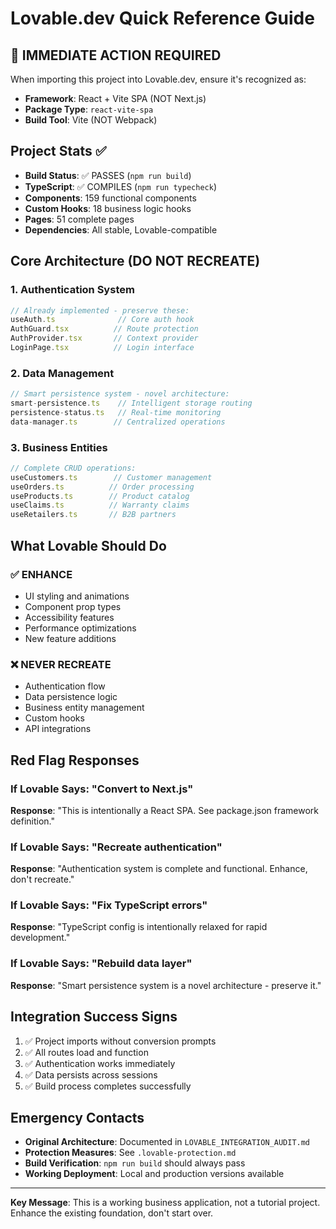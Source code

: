 # Lovable.dev Quick Reference Guide

## 🚨 IMMEDIATE ACTION REQUIRED

When importing this project into Lovable.dev, ensure it's recognized as:
- **Framework**: React + Vite SPA (NOT Next.js)
- **Package Type**: `react-vite-spa` 
- **Build Tool**: Vite (NOT Webpack)

## Project Stats ✅
- **Build Status**: ✅ PASSES (`npm run build`)
- **TypeScript**: ✅ COMPILES (`npm run typecheck`) 
- **Components**: 159 functional components
- **Custom Hooks**: 18 business logic hooks
- **Pages**: 51 complete pages
- **Dependencies**: All stable, Lovable-compatible

## Core Architecture (DO NOT RECREATE)

### 1. Authentication System
```typescript
// Already implemented - preserve these:
useAuth.ts              // Core auth hook
AuthGuard.tsx          // Route protection  
AuthProvider.tsx       // Context provider
LoginPage.tsx          // Login interface
```

### 2. Data Management  
```typescript
// Smart persistence system - novel architecture:
smart-persistence.ts    // Intelligent storage routing
persistence-status.ts   // Real-time monitoring
data-manager.ts        // Centralized operations
```

### 3. Business Entities
```typescript
// Complete CRUD operations:
useCustomers.ts        // Customer management
useOrders.ts          // Order processing  
useProducts.ts        // Product catalog
useClaims.ts          // Warranty claims
useRetailers.ts       // B2B partners
```

## What Lovable Should Do

### ✅ ENHANCE
- UI styling and animations
- Component prop types
- Accessibility features  
- Performance optimizations
- New feature additions

### ❌ NEVER RECREATE
- Authentication flow
- Data persistence logic
- Business entity management
- Custom hooks
- API integrations

## Red Flag Responses

### If Lovable Says: "Convert to Next.js"
**Response**: "This is intentionally a React SPA. See package.json framework definition."

### If Lovable Says: "Recreate authentication"  
**Response**: "Authentication system is complete and functional. Enhance, don't recreate."

### If Lovable Says: "Fix TypeScript errors"
**Response**: "TypeScript config is intentionally relaxed for rapid development."

### If Lovable Says: "Rebuild data layer"
**Response**: "Smart persistence system is a novel architecture - preserve it."

## Integration Success Signs

1. ✅ Project imports without conversion prompts
2. ✅ All routes load and function
3. ✅ Authentication works immediately  
4. ✅ Data persists across sessions
5. ✅ Build process completes successfully

## Emergency Contacts

- **Original Architecture**: Documented in `LOVABLE_INTEGRATION_AUDIT.md`
- **Protection Measures**: See `.lovable-protection.md` 
- **Build Verification**: `npm run build` should always pass
- **Working Deployment**: Local and production versions available

---

**Key Message**: This is a working business application, not a tutorial project. Enhance the existing foundation, don't start over.